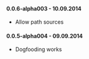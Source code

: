 #### 0.0.6-alpha003 - 10.09.2014
* Allow path sources

#### 0.0.5-alpha004 - 09.09.2014
* Dogfooding works